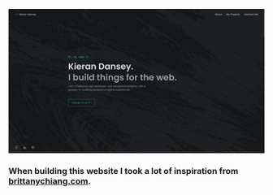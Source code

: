 
<!--<h1 align="center">
  kierandansey.co.uk - v1
</h1>
<p align="center">
  My personal website, <a href="https://kierandansey.co.uk" target="_blank">kierandansey.co.uk</a>, built with <a href="https://www.gatsbyjs.org/" target="_blank">Gatsby</a> and hosted with <a href="https://www.netlify.com/" target="_blank">Netlify</a>
</p>-->

![demo](https://raw.githubusercontent.com/kdan80/v1/main/src/images/demo.webp)

### When building this website I took a lot of inspiration from [brittanychiang.com](https://brittanychiang.com).
